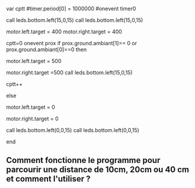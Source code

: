 var cptt 
#timer.period[0] = 1000000
#onevent timer0



call leds.bottom.left(15,0,15)
call leds.bottom.left(15,0,15)

motor.left.target = 400
motor.right.target = 400

cptt=0
onevent prox
if prox.ground.ambiant[1]== 0 or prox.ground.ambiant[0]==0  then

motor.left.target = 500

motor.right.target =500
call leds.bottom.left(15,0,15)

cptt++

else

 motor.left.target = 0

 motor.right.target = 0

call leds.bottom.left(0,0,15)
call leds.bottom.left(0,0,15)

end

## Comment fonctionne le programme pour parcourir une distance de 10cm, 20cm ou 40 cm et comment l'utiliser ?

